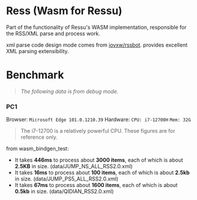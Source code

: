 # Ress (Wasm for Ressu)

Part of the functionality of Ressu's WASM implementation, responsible for the RSS/XML parse and process work. 

xml parse code design mode comes from [iovxw/rssbot](https://github.com/iovxw/rssbot). provides excellent XML parsing extensibility.

# Benchmark

> *The following data is from debug mode.*

### PC1

Browser: `Microsoft Edge 101.0.1210.39`
Hardware: `CPU: i7-12700H` `Mem: 32G` 

> The i7-12700 is a relatively powerful CPU. These figures are for reference only.

from wasm_bindgen_test:

- It takes **446ms** to process about **3000 items**, each of which is about **2.5KB** in size. (data/JUMP_NS_ALL_RSS2.0.xml)
- It takes **16ms** to process about **100 items**, each of which is about **2.5kb** in size. (data/JUMP_PS5_ALL_RSS2.0.xml)
- It takes **67ms** to process about **1600 items**, each of which is about **0.5kb** in size. (data/QIDIAN_RSS2.0.xml)
